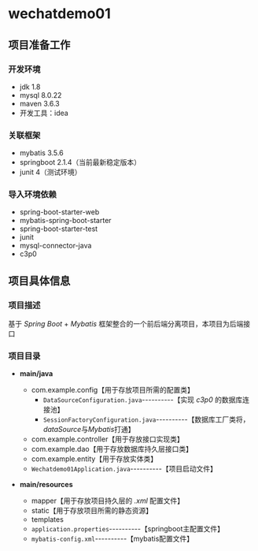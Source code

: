 # wechatdemo01

## 项目准备工作

### 开发环境

- jdk 1.8
- mysql 8.0.22
- maven 3.6.3
- 开发工具：idea



### 关联框架

- mybatis 3.5.6
- springboot 2.1.4（当前最新稳定版本）
- junit 4（测试环境）



### 导入环境依赖

- spring-boot-starter-web
- mybatis-spring-boot-starter
- spring-boot-starter-test
- junit
- mysql-connector-java
- c3p0



## 项目具体信息

### 项目描述

基于 *Spring Boot* + *Mybatis* 框架整合的一个前后端分离项目，本项目为后端接口



### 项目目录

- **main/java**
  - com.example.config【用于存放项目所需的配置类】
    - `DataSourceConfiguration.java`----------【实现 *c3p0* 的数据库连接池】
    - `SessionFactoryConfiguration.java`----------【数据库工厂类将，*dataSource*与*Mybatis*打通】
  - com.example.controller【用于存放接口实现类】
  - com.example.dao【用于存放数据库持久层接口类】
  - com.example.entity【用于存放实体类】
  - `Wechatdemo01Application.java`----------【项目启动文件】

- **main/resources**
  - mapper【用于存放项目持久层的 *.xml* 配置文件】
  - static【用于存放项目所需的静态资源】
  - templates
  - `application.properties`----------【springboot主配置文件】
  - `mybatis-config.xml`----------【mybatis配置文件】
